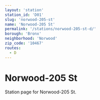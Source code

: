 ```yaml
---
layout: 'station'
station_id: 'D01'
slug: 'norwood-205-st'
name: 'Norwood-205 St'
permalink: '/stations/norwood-205-st-d/'
borough: 'Bronx'
neighborhood: 'Norwood'
zip_code: '10467'
routes:
  - D
---
```

# Norwood-205 St

Station page for Norwood-205 St.
